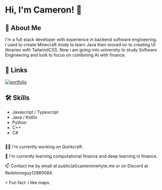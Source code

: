 # Hi, I'm Cameron! 👋


## 🚀 About Me
I'm a full stack developer with experience in backend software engineering. I used to create Minecraft mods to learn Java then moved on to creating UI libraries with TailwindCSS. Now i am going into university to study Software Engineering and look to focus on combining AI with finance.


## 🔗 Links
[![portfolio](https://img.shields.io/badge/my_portfolio-000?style=for-the-badge&logo=ko-fi&logoColor=white)](https://cameronwhyte.me/)


## 🛠 Skills
- Javascript / Typescript
- Java / Kotlin
- Python
- C++
- C#


## 
👩‍💻 I'm currently working on Quirkcraft.

🧠 I'm currently learning computational finance and deep learning in finance.

📫 Contact me by email at public(at)cameronwhyte.me or on Discord at Redstoneguy129#0084.

⚡️ Fun fact: I like maps.
